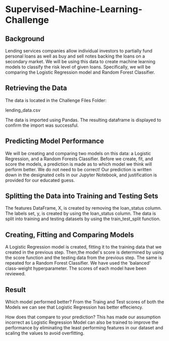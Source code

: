 
# Supervised-Machine-Learning-Challenge
## Background
Lending services companies allow individual investors to partially fund personal loans as well as buy and sell notes backing the loans on a secondary market.
We will be using this data to create machine learning models to classify the risk level of given loans. Specifically, we will be comparing the Logistic Regression model and Random Forest Classifier.

## Retrieving the Data
The data is located in the Challenge Files Folder:

lending_data.csv

The data is imported using Pandas. The resulting dataframe is displayed to confirm the import was successful.

## Predicting Model Performance
We will be creating and comparing two models on this data: a Logistic Regression, and a Random Forests Classifier. Before we create, fit, and score the models, a prediction is made as to which model we think will perform better. We do not need to be correct!
Our prediction is written down in the designated cells in our Jupyter Notebook, and justification is provided for our educated guess.

## Splitting the Data into Training and Testing Sets
The features DataFrame, X, is created by removing the loan_status column. The labels set, y, is created by using the loan_status column. The data is split into training and testing datasets by using the train_test_split function.

## Creating, Fitting and Comparing Models
A Logistic Regression model is created, fitting it to the training data that we created in the previous step. Then,the model's score is determined by using the score function and the testing data from the previous step. The same is repeated for a Random Forest Classifier. We have used the 'balanced' class-weight hyperparameter. 
The scores of each model have been reviewed. 

## Result
Which model performed better? 
From the Traing and Test scores of both the Models we can see that Logistic Regression has better effeciency. 

How does that compare to your prediction? 
This has made our assumption incorrect as Logistic Regression Model can also be trained to improve the performance by eliminating the least performing features in our dataset and scaling the values to avoid overfitting.
